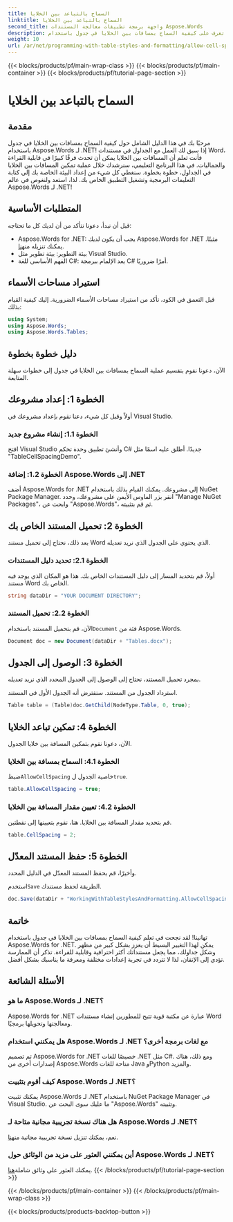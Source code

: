 ```yaml
---
title: السماح بالتباعد بين الخلايا
linktitle: السماح بالتباعد بين الخلايا
second_title: واجهة برمجة تطبيقات معالجة المستندات Aspose.Words
description: تعرف على كيفية السماح بمسافات بين الخلايا في جدول باستخدام Aspose.Words for .NET من خلال دليلنا المفصل. مثالي للمطورين الذين يتطلعون إلى تحسين تنسيق مستند Word الخاص بهم.
weight: 10
url: /ar/net/programming-with-table-styles-and-formatting/allow-cell-spacing/
---
```


{{< blocks/products/pf/main-wrap-class >}}
{{< blocks/products/pf/main-container >}}
{{< blocks/products/pf/tutorial-page-section >}}

# السماح بالتباعد بين الخلايا

## مقدمة

مرحبًا بك في هذا الدليل الشامل حول كيفية السماح بمسافات بين الخلايا في جدول باستخدام Aspose.Words لـ .NET! إذا سبق لك العمل مع الجداول في مستندات Word، فأنت تعلم أن المسافات بين الخلايا يمكن أن تحدث فرقًا كبيرًا في قابلية القراءة والجماليات. في هذا البرنامج التعليمي، سنرشدك خلال عملية تمكين المسافات بين الخلايا في الجداول، خطوة بخطوة. سنغطي كل شيء من إعداد البيئة الخاصة بك إلى كتابة التعليمات البرمجية وتشغيل التطبيق الخاص بك. لذا، استعد ولنغوص في عالم Aspose.Words لـ .NET!

## المتطلبات الأساسية

قبل أن نبدأ، دعونا نتأكد من أن لديك كل ما تحتاجه:

- Aspose.Words for .NET: يجب أن يكون لديك Aspose.Words for .NET مثبتًا. يمكنك تنزيله من[هنا](https://releases.aspose.com/words/net/).
- بيئة التطوير: بيئة تطوير مثل Visual Studio.
- الفهم الأساسي للغة C#: يعد الإلمام ببرمجة C# أمرًا ضروريًا.

## استيراد مساحات الأسماء

قبل التعمق في الكود، تأكد من استيراد مساحات الأسماء الضرورية. إليك كيفية القيام بذلك:

```csharp
using System;
using Aspose.Words;
using Aspose.Words.Tables;
```

## دليل خطوة بخطوة

الآن، دعونا نقوم بتقسيم عملية السماح بمسافات بين الخلايا في جدول إلى خطوات سهلة المتابعة.

## الخطوة 1: إعداد مشروعك

أولاً وقبل كل شيء، دعنا نقوم بإعداد مشروعك في Visual Studio.

### الخطوة 1.1: إنشاء مشروع جديد

افتح Visual Studio وأنشئ تطبيق وحدة تحكم C# جديدًا. أطلق عليه اسمًا مثل "TableCellSpacingDemo".

### الخطوة 1.2: إضافة Aspose.Words إلى .NET

أضف Aspose.Words for .NET إلى مشروعك. يمكنك القيام بذلك باستخدام NuGet Package Manager. انقر بزر الماوس الأيمن على مشروعك، وحدد "Manage NuGet Packages"، وابحث عن "Aspose.Words"، ثم قم بتثبيته.

## الخطوة 2: تحميل المستند الخاص بك

بعد ذلك، نحتاج إلى تحميل مستند Word الذي يحتوي على الجدول الذي نريد تعديله.

### الخطوة 2.1: تحديد دليل المستندات

أولاً، قم بتحديد المسار إلى دليل المستندات الخاص بك. هذا هو المكان الذي يوجد فيه مستند Word الخاص بك.

```csharp
string dataDir = "YOUR DOCUMENT DIRECTORY";
```

### الخطوة 2.2: تحميل المستند

 الآن، قم بتحميل المستند باستخدام`Document` فئة من Aspose.Words.

```csharp
Document doc = new Document(dataDir + "Tables.docx");
```

## الخطوة 3: الوصول إلى الجدول

بمجرد تحميل المستند، نحتاج إلى الوصول إلى الجدول المحدد الذي نريد تعديله.

استرداد الجدول من المستند. سنفترض أنه الجدول الأول في المستند.

```csharp
Table table = (Table)doc.GetChild(NodeType.Table, 0, true);
```

## الخطوة 4: تمكين تباعد الخلايا

الآن، دعونا نقوم بتمكين المسافة بين خلايا الجدول.

### الخطوة 4.1: السماح بمسافة بين الخلايا

 ضبط`AllowCellSpacing` خاصية الجدول ل`true`.

```csharp
table.AllowCellSpacing = true;
```

### الخطوة 4.2: تعيين مقدار المسافة بين الخلايا

قم بتحديد مقدار المسافة بين الخلايا. هنا، نقوم بتعيينها إلى نقطتين.

```csharp
table.CellSpacing = 2;
```

## الخطوة 5: حفظ المستند المعدّل

وأخيرًا، قم بحفظ المستند المعدّل في الدليل المحدد.

 استخدم`Save` الطريقة لحفظ مستندك.

```csharp
doc.Save(dataDir + "WorkingWithTableStylesAndFormatting.AllowCellSpacing.docx");
```

## خاتمة

تهانينا! لقد نجحت في تعلم كيفية السماح بمسافات بين الخلايا في جدول باستخدام Aspose.Words for .NET. يمكن لهذا التغيير البسيط أن يعزز بشكل كبير من مظهر وشكل جداولك، مما يجعل مستنداتك أكثر احترافية وقابلية للقراءة. تذكر أن الممارسة تؤدي إلى الإتقان، لذا لا تتردد في تجربة إعدادات مختلفة ومعرفة ما يناسبك بشكل أفضل.

## الأسئلة الشائعة

### ما هو Aspose.Words لـ .NET؟

Aspose.Words for .NET عبارة عن مكتبة قوية تتيح للمطورين إنشاء مستندات Word ومعالجتها وتحويلها برمجيًا.

### هل يمكنني استخدام Aspose.Words لـ .NET مع لغات برمجة أخرى؟

تم تصميم Aspose.Words for .NET خصيصًا للغات .NET مثل C#. ومع ذلك، هناك إصدارات أخرى من Aspose.Words متاحة للغات Java وPython والمزيد.

### كيف أقوم بتثبيت Aspose.Words لـ .NET؟

يمكنك تثبيت Aspose.Words لـ .NET باستخدام NuGet Package Manager في Visual Studio. ما عليك سوى البحث عن "Aspose.Words" وتثبيته.

### هل هناك نسخة تجريبية مجانية متاحة لـ Aspose.Words لـ .NET؟

 نعم، يمكنك تنزيل نسخة تجريبية مجانية من[هنا](https://releases.aspose.com/).

### أين يمكنني العثور على مزيد من الوثائق حول Aspose.Words لـ .NET؟

 يمكنك العثور على وثائق شاملة[هنا](https://reference.aspose.com/words/net/).
{{< /blocks/products/pf/tutorial-page-section >}}

{{< /blocks/products/pf/main-container >}}
{{< /blocks/products/pf/main-wrap-class >}}

{{< blocks/products/products-backtop-button >}}
